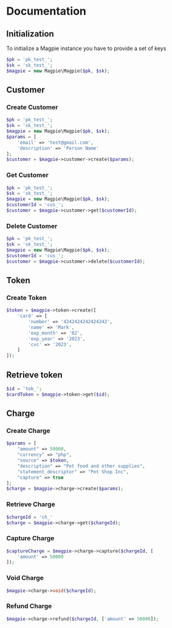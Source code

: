 # Documentation

## Initialization

To initialize a Magpie instance you have to provide a set of keys
```php
$pk = 'pk_test_';
$sk = 'sk_test_';
$magpie = new Magpie\Magpie($pk, $sk);
```

## Customer

### Create Customer
```php
$pk = 'pk_test_';
$sk = 'sk_test_';
$magpie = new Magpie\Magpie($pk, $sk);
$params = [
    'email' => 'test@gmail.com',
    'description' => 'Person Name'
];
$customer = $magpie->customer->create($params);
```

### Get Customer
```php
$pk = 'pk_test_';
$sk = 'sk_test_';
$magpie = new Magpie\Magpie($pk, $sk);
$customerId = 'cus_';
$customer = $magpie->customer->get($customerId);
```

### Delete Customer
```php
$pk = 'pk_test_';
$sk = 'sk_test_';
$magpie = new Magpie\Magpie($pk, $sk);
$customerId = 'cus_';
$customer = $magpie->customer->delete($customerId);
```

## Token

### Create Token

```php
$token = $magpie->token->create([
    'card' => [
        'number' => '4242424242424242',
        'name' => 'Mark',
        'exp_month' => '02',
        'exp_year' => '2023',
        'cvc' => '2023',
    ]
]);
```

## Retrieve token
```php
$id = 'tok_';
$cardToken = $magpie->token->get($id);
```

## Charge

### Create Charge
```php
$params = [
    "amount" => 50000,
    "currency" => "php",
    "source" => $token,
    "description" => "Pet food and other supplies",
    "statement_descriptor" => "Pet Shop Inc",
    "capture" => true
];
$charge = $magpie->charge->create($params);
```

### Retrieve Charge

```php
$chargeId = 'ch_'
$charge = $magpie->charge->get($chargeId);
```

### Capture Charge

```php
$captureCharge = $magpie->charge->capture($chargeId, [
    'amount' => 50000
]);
```

### Void Charge

```php
$magpie->charge->void($chargeId);
```

### Refund Charge

```php
$magpie->charge->refund($chargeId, ['amount' => 50000]);
```